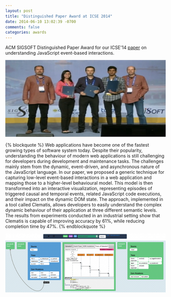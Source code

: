 ```yaml
---
layout: post
title: "Distinguished Paper Award at ICSE 2014"
date: 2014-06-10 13:02:39 -0700
comments: false
categories: awards
---
```



ACM SIGSOFT Distinguished Paper Award for our ICSE'14 [paper](http://salt.ece.ubc.ca/publications/saba_clematis.html) on understanding JavaScript event-based interactions. 

![ICSE 2014 Award](/images/icse14award.png "Awards Ceremony at ICSE 2014")

{% blockquote %} 
Web applications have become one of the fastest growing types of software system today. Despite their popularity, understanding the behaviour of modern web applications is still challenging for developers during development and maintenance tasks. The challenges mainly stem from the dynamic, event-driven, and asynchronous nature of the JavaScript language.
In our paper, we proposed a generic technique for capturing low-level event-based interactions in a web application and mapping those to a higher-level behavioural model. This model is then transformed into an interactive visualization, representing episodes of triggered causal and temporal events, related JavaScript code executions, and their impact on the dynamic DOM state. The approach, implemented in a tool called Clematis, allows developers to easily understand the complex dynamic behaviour of their application at three different semantic levels. The results from experiments conducted in an industrial setting show that Clematis is capable of improving accuracy by 61%, while reducing completion time by 47%.
{% endblockquote %}

<img src="/images/clematis.png" align="middle"/>
